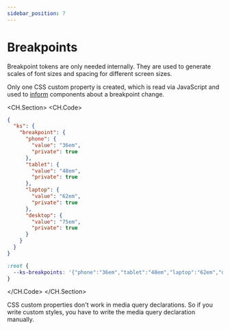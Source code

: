 ```yaml
---
sidebar_position: 7
---
```


# Breakpoints

Breakpoint tokens are only needed internally. They are used to generate scales of font sizes and spacing for different screen sizes.

Only one CSS custom property is created, which is read via JavaScript and used to [inform](../../components/anatomy.md/#event-handling) components about a breakpoint change.

<CH.Section>
<CH.Code>

```json breakpoints.json
{
  "ks": {
    "breakpoint": {
      "phone": {
        "value": "36em",
        "private": true
      },
      "tablet": {
        "value": "48em",
        "private": true
      },
      "laptop": {
        "value": "62em",
        "private": true
      },
      "desktop": {
        "value": "75em",
        "private": true
      }
    }
  }
}
```

```css tokens.css
:root {
  --ks-breakpoints: '{"phone":"36em","tablet":"48em","laptop":"62em","desktop":"75em"}';
}
```

</CH.Code>
</CH.Section>

CSS custom properties don't work in media query declarations. So if you write custom styles, you have to write the media query declaration manually.
